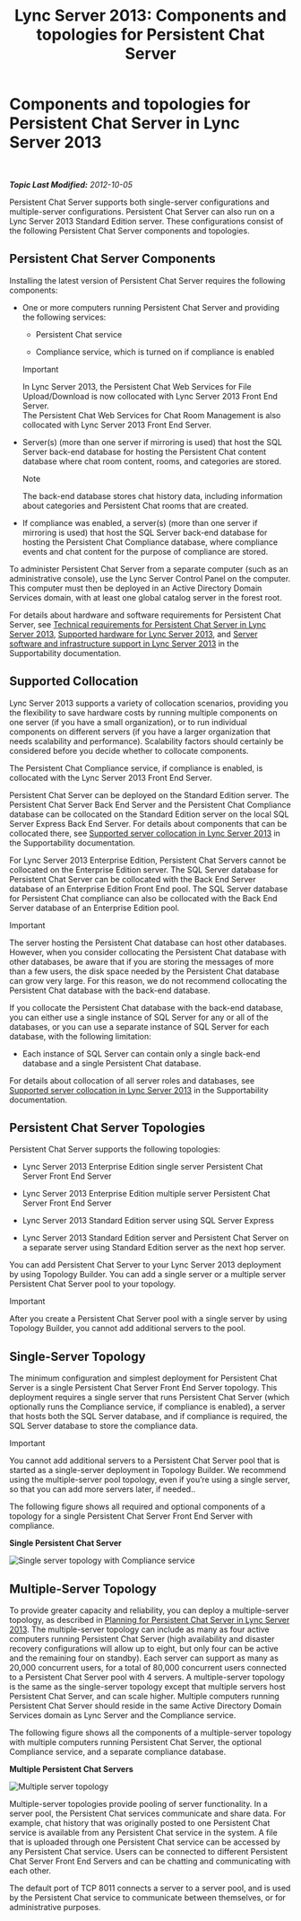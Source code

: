 ﻿---
title: 'Lync Server 2013: Components and topologies for Persistent Chat Server'
TOCTitle: Components and topologies for Persistent Chat Server
ms:assetid: 6a0a14a0-baad-44e9-b26e-4d192c0a0e70
ms:mtpsurl: https://technet.microsoft.com/en-us/library/Gg398500(v=OCS.15)
ms:contentKeyID: 48184420
ms.date: 07/23/2014
mtps_version: v=OCS.15
---

<div data-xmlns="http://www.w3.org/1999/xhtml">

<div class="topic" data-xmlns="http://www.w3.org/1999/xhtml" data-msxsl="urn:schemas-microsoft-com:xslt" data-cs="http://msdn.microsoft.com/en-us/">

<div data-asp="http://msdn2.microsoft.com/asp">

# Components and topologies for Persistent Chat Server in Lync Server 2013

</div>

<div id="mainSection">

<div id="mainBody">

<span> </span>

_**Topic Last Modified:** 2012-10-05_

Persistent Chat Server supports both single-server configurations and multiple-server configurations. Persistent Chat Server can also run on a Lync Server 2013 Standard Edition server. These configurations consist of the following Persistent Chat Server components and topologies.

<div>

## Persistent Chat Server Components

Installing the latest version of Persistent Chat Server requires the following components:

  - One or more computers running Persistent Chat Server and providing the following services:
    
      - Persistent Chat service
    
      - Compliance service, which is turned on if compliance is enabled
    
    <div class="alert">
    

    > [!IMPORTANT]
    > In Lync Server 2013, the Persistent Chat Web Services for File Upload/Download is now collocated with Lync Server 2013&nbsp;Front End Server.<BR>The Persistent Chat Web Services for Chat Room Management is also collocated with Lync Server 2013&nbsp;Front End Server.

    
    </div>

  - Server(s) (more than one server if mirroring is used) that host the SQL Server back-end database for hosting the Persistent Chat content database where chat room content, rooms, and categories are stored.
    
    <div class="alert">
    

    > [!NOTE]
    > The back-end database stores chat history data, including information about categories and Persistent Chat rooms that are created.

    
    </div>

  - If compliance was enabled, a server(s) (more than one server if mirroring is used) that host the SQL Server back-end database for hosting the Persistent Chat Compliance database, where compliance events and chat content for the purpose of compliance are stored.

To administer Persistent Chat Server from a separate computer (such as an administrative console), use the Lync Server Control Panel on the computer. This computer must then be deployed in an Active Directory Domain Services domain, with at least one global catalog server in the forest root.

For details about hardware and software requirements for Persistent Chat Server, see [Technical requirements for Persistent Chat Server in Lync Server 2013](lync-server-2013-technical-requirements-for-persistent-chat-server.md), [Supported hardware for Lync Server 2013](lync-server-2013-supported-hardware.md), and [Server software and infrastructure support in Lync Server 2013](lync-server-2013-server-software-and-infrastructure-support.md) in the Supportability documentation.

</div>

<div>

## Supported Collocation

Lync Server 2013 supports a variety of collocation scenarios, providing you the flexibility to save hardware costs by running multiple components on one server (if you have a small organization), or to run individual components on different servers (if you have a larger organization that needs scalability and performance). Scalability factors should certainly be considered before you decide whether to collocate components.

The Persistent Chat Compliance service, if compliance is enabled, is collocated with the Lync Server 2013 Front End Server.

Persistent Chat Server can be deployed on the Standard Edition server. The Persistent Chat Server Back End Server and the Persistent Chat Compliance database can be collocated on the Standard Edition server on the local SQL Server Express Back End Server. For details about components that can be collocated there, see [Supported server collocation in Lync Server 2013](lync-server-2013-supported-server-collocation.md) in the Supportability documentation.

For Lync Server 2013 Enterprise Edition, Persistent Chat Servers cannot be collocated on the Enterprise Edition server. The SQL Server database for Persistent Chat Server can be collocated with the Back End Server database of an Enterprise Edition Front End pool. The SQL Server database for Persistent Chat compliance can also be collocated with the Back End Server database of an Enterprise Edition pool.

<div class="alert">


> [!IMPORTANT]
> The server hosting the Persistent Chat database can host other databases. However, when you consider collocating the Persistent Chat database with other databases, be aware that if you are storing the messages of more than a few users, the disk space needed by the Persistent Chat database can grow very large. For this reason, we do not recommend collocating the Persistent Chat database with the back-end database.



</div>

If you collocate the Persistent Chat database with the back-end database, you can either use a single instance of SQL Server for any or all of the databases, or you can use a separate instance of SQL Server for each database, with the following limitation:

  - Each instance of SQL Server can contain only a single back-end database and a single Persistent Chat database.

For details about collocation of all server roles and databases, see [Supported server collocation in Lync Server 2013](lync-server-2013-supported-server-collocation.md) in the Supportability documentation.

</div>

<div>

## Persistent Chat Server Topologies

Persistent Chat Server supports the following topologies:

  - Lync Server 2013 Enterprise Edition single server Persistent Chat Server Front End Server

  - Lync Server 2013 Enterprise Edition multiple server Persistent Chat Server Front End Server

  - Lync Server 2013 Standard Edition server using SQL Server Express

  - Lync Server 2013 Standard Edition server and Persistent Chat Server on a separate server using Standard Edition server as the next hop server.

You can add Persistent Chat Server to your Lync Server 2013 deployment by using Topology Builder. You can add a single server or a multiple server Persistent Chat Server pool to your topology.

<div class="alert">


> [!IMPORTANT]
> After you create a Persistent Chat Server pool with a single server by using Topology Builder, you cannot add additional servers to the pool.



</div>

<div>

## Single-Server Topology

The minimum configuration and simplest deployment for Persistent Chat Server is a single Persistent Chat Server Front End Server topology. This deployment requires a single server that runs Persistent Chat Server (which optionally runs the Compliance service, if compliance is enabled), a server that hosts both the SQL Server database, and if compliance is required, the SQL Server database to store the compliance data.

<div class="alert">


> [!IMPORTANT]
> You cannot add additional servers to a Persistent Chat Server pool that is started as a single-server deployment in Topology Builder. We recommend using the multiple-server pool topology, even if you’re using a single server, so that you can add more servers later, if needed..



</div>

The following figure shows all required and optional components of a topology for a single Persistent Chat Server Front End Server with compliance.

**Single Persistent Chat Server**

![Single server topology with Compliance service](images/Gg398500.9168fa52-61e0-4d17-a14d-45fd32e81456(OCS.15).jpg "Single server topology with Compliance service")

</div>

<div>

## Multiple-Server Topology

To provide greater capacity and reliability, you can deploy a multiple-server topology, as described in [Planning for Persistent Chat Server in Lync Server 2013](lync-server-2013-planning-for-persistent-chat-server.md). The multiple-server topology can include as many as four active computers running Persistent Chat Server (high availability and disaster recovery configurations will allow up to eight, but only four can be active and the remaining four on standby). Each server can support as many as 20,000 concurrent users, for a total of 80,000 concurrent users connected to a Persistent Chat Server pool with 4 servers. A multiple-server topology is the same as the single-server topology except that multiple servers host Persistent Chat Server, and can scale higher. Multiple computers running Persistent Chat Server should reside in the same Active Directory Domain Services domain as Lync Server and the Compliance service.

The following figure shows all the components of a multiple-server topology with multiple computers running Persistent Chat Server, the optional Compliance service, and a separate compliance database.

**Multiple Persistent Chat Servers**

![Multiple server topology](images/Gg398500.19aea898-28df-4d9b-903c-f72ef062d919(OCS.15).jpg "Multiple server topology")

Multiple-server topologies provide pooling of server functionality. In a server pool, the Persistent Chat services communicate and share data. For example, chat history that was originally posted to one Persistent Chat service is available from any Persistent Chat service in the system. A file that is uploaded through one Persistent Chat service can be accessed by any Persistent Chat service. Users can be connected to different Persistent Chat Server Front End Servers and can be chatting and communicating with each other.

The default port of TCP 8011 connects a server to a server pool, and is used by the Persistent Chat service to communicate between themselves, or for administrative purposes.

</div>

</div>

</div>

<span> </span>

</div>

</div>

</div>


